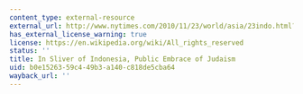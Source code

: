 ```yaml
---
content_type: external-resource
external_url: http://www.nytimes.com/2010/11/23/world/asia/23indo.html?_r=1&emc=eta1
has_external_license_warning: true
license: https://en.wikipedia.org/wiki/All_rights_reserved
status: ''
title: In Sliver of Indonesia, Public Embrace of Judaism
uid: b0e15263-59c4-49b3-a140-c818de5cba64
wayback_url: ''
---
```


